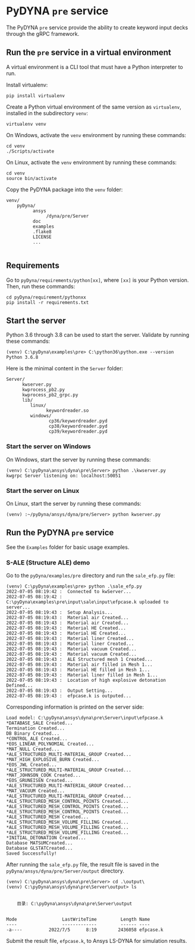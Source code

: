 # PyDYNA ``pre`` service

The PyDYNA ``pre`` service provide the ability to create keyword input decks through the gRPC framework. 

## Run the ``pre`` service in a virtual environment

A virtual environment is a CLI tool that must have a Python interpreter to run.

Install virtualenv:

```
pip install virtualenv
```

Create a Python virtual environment of the same version as ``virtualenv``, installed in the subdirectory ``venv``:

```
virtualenv venv
```

On Windows, activate the ``venv`` environment by running these commands: 

```
cd venv
./Scripts/activate
```

On Linux, activate the ``venv`` environment by running these commands: 

```
cd venv
source bin/activate
```

Copy the PyDYNA package into the ``venv`` folder:

```
venv/
    pyDyna/
	      ansys
		       /dyna/pre/Server
		  doc
		  examples
		  .flake8
		  LICENSE
		  ...
	
```

## Requirements

Go to ``pyDyna/requirements/python[xx]``, where ``[xx]`` is your Python version.
Then, run these commands:

```
cd pyDyna/requirement/pythonxx
pip install -r requirements.txt
```

## Start the server

Python 3.6 through 3.8 can be used to start the server. Validate by running
these commands:

```
(venv) C:\pyDyna\examples\pre> C:\python36\python.exe --version
Python 3.6.8
```

Here is the minimal content in the ``Server`` folder: 
```
Server/
      kwserver.py
      kwprocess_pb2.py
      kwprocess_pb2_grpc.py
	  lib/
	     linux/
		       keywordreader.so
         windows/
               	cp36/keywordreader.pyd	
                cp38/keywordreader.pyd
                cp39/keywordreader.pyd				
```

### Start the server on Windows

On Windows, start the server by running these commands:

```shell
(venv) C:\pyDyna\ansys\dyna\pre\Server> python .\kwserver.py
kwgrpc Server listening on: localhost:50051
```

### Start the server on Linux

On Linux, start the server by running these commands:

```
(venv) :~/pyDyna/ansys/dyna/pre/Server> python kwserver.py
```

## Run the PyDYNA ``pre`` service

See the ``Examples`` folder for basic usage examples.

### S-ALE (Structure ALE) demo

Go to the ``pyDyna/examples/pre`` directory and run the ``sale_efp.py`` file:

```
(venv) C:\pyDyna\examples\pre> python .\sale_efp.py
2022-07-05 08:19:42 :  Connected to kwServer...
2022-07-05 08:19:42 :  C:\pyDyna\examples\pre\input\sale\input\efpcase.k uploaded to server...
2022-07-05 08:19:43 :  Setup Analysis...
2022-07-05 08:19:43 :  Material air Created...
2022-07-05 08:19:43 :  Material air Created...
2022-07-05 08:19:43 :  Material HE Created...
2022-07-05 08:19:43 :  Material HE Created...
2022-07-05 08:19:43 :  Material liner Created...
2022-07-05 08:19:43 :  Material liner Created...
2022-07-05 08:19:43 :  Material vacuum Created...
2022-07-05 08:19:43 :  Material vacuum Created...
2022-07-05 08:19:43 :  ALE Structured mesh 1 Created...
2022-07-05 08:19:43 :  Material air filled in Mesh 1...
2022-07-05 08:19:43 :  Material HE filled in Mesh 1...
2022-07-05 08:19:43 :  Material liner filled in Mesh 1...
2022-07-05 08:19:43 :  Location of high explosive detonation Defined...
2022-07-05 08:19:43 :  Output Setting...
2022-07-05 08:19:43 :  efpcase.k is outputed...
```

Corresponding information is printed on the server side:

```
Load model: C:\pyDyna\ansys\dyna\pre\Server\input\efpcase.k
*DATABASE_SALE Created...
Termination Created...
DB Binary Created...
*CONTROL_ALE Created...
*EOS_LINEAR_POLYNOMIAL Created...
*MAT_NULL Created...
*ALE_STRUCTURED_MULTI-MATERIAL_GROUP Created...
*MAT_HIGH_EXPLOSIVE_BURN Created...
*EOS_JWL Created...
*ALE_STRUCTURED_MULTI-MATERIAL_GROUP Created...
*MAT_JOHNSON_COOK Created...
*EOS_GRUNEISEN Created...
*ALE_STRUCTURED_MULTI-MATERIAL_GROUP Created...
*MAT_VACUUM Created...
*ALE_STRUCTURED_MULTI-MATERIAL_GROUP Created...
*ALE_STRUCTURED_MESH_CONTROL_POINTS Created...
*ALE_STRUCTURED_MESH_CONTROL_POINTS Created...
*ALE_STRUCTURED_MESH_CONTROL_POINTS Created...
*ALE_STRUCTURED_MESH Created...
*ALE_STRUCTURED_MESH_VOLUME_FILLING Created...
*ALE_STRUCTURED_MESH_VOLUME_FILLING Created...
*ALE_STRUCTURED_MESH_VOLUME_FILLING Created...
*INITIAL_DETONATION Created...
Database MATSUMCreated...
Database GLSTATCreated...
Saved Successfully!
```

After running the ``sale_efp.py`` file, the result file is saved in the
``pyDyna/ansys/dyna/pre/Server/output`` directory.

```
(venv) C:\pyDyna\ansys\dyna\pre\Server> cd .\output\
(venv) C:\pyDyna\ansys\dyna\pre\Server\output> ls


    目录: C:\pyDyna\ansys\dyna\pre\Server\output


Mode                 LastWriteTime         Length Name
----                 -------------         ------ ----
-a----          2022/7/5      8:19        2436058 efpcase.k
```

Submit the result file, ``efpcase.k``, to Ansys LS-DYNA for simulation results.
